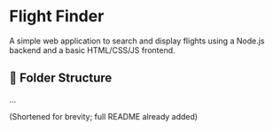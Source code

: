 # Flight Finder

A simple web application to search and display flights using a Node.js backend and a basic HTML/CSS/JS frontend.

## 📁 Folder Structure
...

(Shortened for brevity; full README already added)
